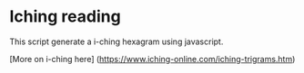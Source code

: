 # Iching reading

This script generate a i-ching hexagram using javascript.

[More on i-ching here] (https://www.iching-online.com/iching-trigrams.htm)
